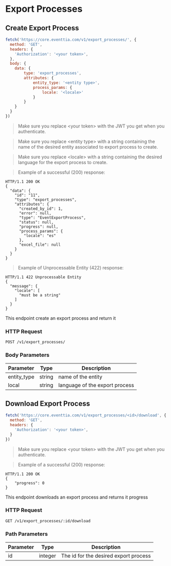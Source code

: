 # Export Processes

## Create Export Process

```javascript
fetch('https://core.eventtia.com/v1/export_processes/', {
  method: 'GET',
  headers: {
    'Authorization': '<your token>',
  },
  body: {
    data: {
        type: 'export_processes',
        attributes: {
            entity_type: '<entity type>',
            process_params: {
                locale: '<locale>'
            }
        }
    }
  }
})
```

> Make sure you replace &lt;your token&gt; with the JWT you get when you authenticate. 

> Make sure you replace &lt;entity type&gt; with a string containing the name of the desired entity associated to export process to create.

> Make sure you replace &lt;locale&gt; with a string containing the desired language for the export process to create.

> Example of a successful (200) response:

```http
HTTP/1.1 200 OK
{
  "data": {
    "id": "11",
    "type": "export_processes",
    "attributes": {
      "created_by_id": 1,
      "error": null,
      "type": "EventExportProcess",
      "status": null,
      "progress": null,
      "process_params": {
        "locale": "es"
      },
      "excel_file": null
    }
  }
}
```

> Example of Unprocessable Entity (422) response: 

```http
HTTP/1.1 422 Unprocessable Entity
{
  "message": {
    "locale": [
      "must be a string"
    ]
  }
}
```

This endpoint create an export process and return it

### HTTP Request

`POST /v1/export_processes/`

### Body Parameters

Parameter  |  Type  | Description
---------  |  ----  | -----------
entity_type| string | name of the entity
local | string | language of the export process

## Download Export Process

```javascript
fetch('https://core.eventtia.com/v1/export_processes/<id>/download', {
  method: 'GET',
  headers: {
    'Authorization': '<your token>',
  }
})
```

> Make sure you replace &lt;your token&gt; with the JWT you get when you authenticate. 

> Example of a successful (200) response:

```http
HTTP/1.1 200 OK
{
    "progress": 0
}
```

This endpoint downloads an export process and returns it progress

### HTTP Request
`GET /v1/export_processes/:id/download`

### Path Parameters

Parameter |  Type  | Description
--------- |  ----  | -----------
id | integer | The id for the desired export process
